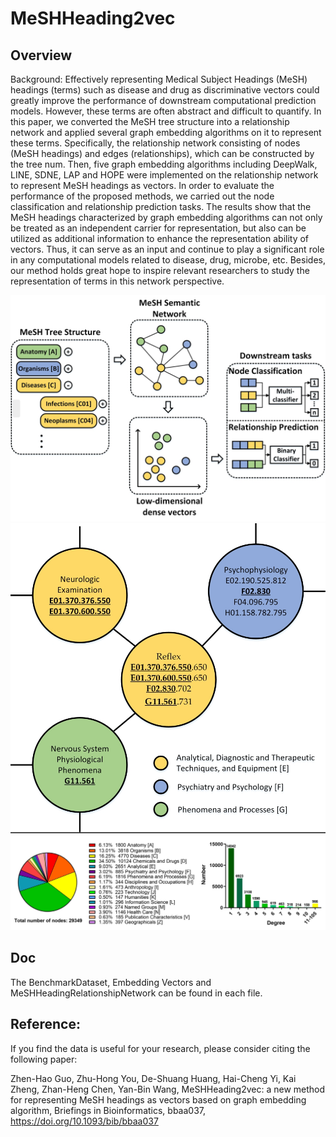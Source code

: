 # MeSHHeading2vec

## Overview
Background: 
Effectively representing Medical Subject Headings (MeSH) headings (terms) such as disease and drug as discriminative
vectors could greatly improve the performance of downstream computational prediction models. However, these terms are
often abstract and difficult to quantify. In this paper, we converted the MeSH tree structure into a relationship 
network and applied several graph embedding algorithms on it to represent these terms. Specifically, the relationship 
network consisting of nodes (MeSH headings) and edges (relationships), which can be constructed by the tree num. Then, 
five graph embedding algorithms including DeepWalk, LINE, SDNE, LAP and HOPE were implemented on the relationship 
network to represent MeSH headings as vectors. In order to evaluate the performance of the proposed methods, we carried 
out the node classification and relationship prediction tasks. The results show that the MeSH headings characterized by 
graph embedding algorithms can not only be treated as an independent carrier for representation, but also can be 
utilized as additional information to enhance the representation ability of vectors. Thus, it can serve as an input and 
continue to play a significant role in any computational models related to disease, drug, microbe, etc. Besides, our 
method holds great hope to inspire relevant researchers to study the representation of terms in this network perspective.


![](./Figure1.png)
![](./Figure2.png)
![](./Figure3.png)

## Doc
The BenchmarkDataset, Embedding Vectors and MeSHHeadingRelationshipNetwork can be found in each file.

## Reference:

If you find the data is useful for your research, please consider citing the following paper:

Zhen-Hao Guo, Zhu-Hong You, De-Shuang Huang, Hai-Cheng Yi, Kai Zheng, Zhan-Heng Chen, Yan-Bin Wang, MeSHHeading2vec: 
a new method for representing MeSH headings as vectors based on graph embedding algorithm, Briefings in 
Bioinformatics, bbaa037, https://doi.org/10.1093/bib/bbaa037
